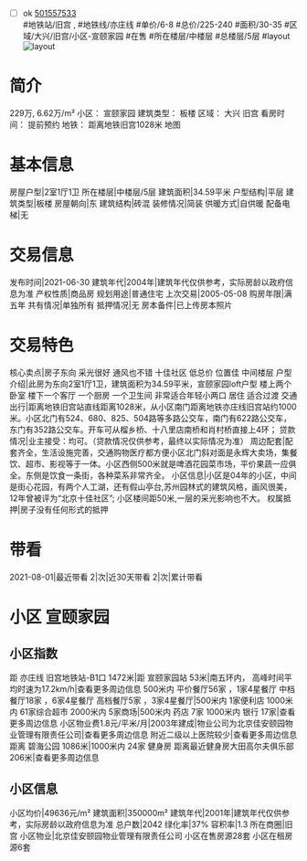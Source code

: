 - [ ] ok [501557533](https://bj.5i5j.com/ershoufang/501557533.html)  
 #地铁站/旧宫 ,  #地铁线/亦庄线
#单价/6-8 #总价/225-240 #面积/30-35   #区域/大兴/旧宫/小区-宣颐家园 #在售 #所在楼层/中楼层 #总楼层/5层 #layout 
![layout](http://image2a.5i5j.com/bdir/layout/165670.jpg_P5.jpg) 
# 简介 
 229万,  6.62万/m² 
小区： 宣颐家园
建筑类型： 板楼
区域： 大兴 旧宫
看房时间： 提前预约
地铁： 距离地铁旧宫1028米 地图
# 基本信息 
 房屋户型|2室1厅1卫
所在楼层|中楼层/5层
建筑面积|34.59平米
户型结构|平层
建筑类型|板楼
房屋朝向|东
建筑结构|砖混
装修情况|简装
供暖方式|自供暖
配备电梯|无
# 交易信息 
 发布时间|2021-06-30
建筑年代|2004年|建筑年代仅供参考，实际房龄以政府信息为准
产权性质|商品房
规划用途|普通住宅
上次交易|2005-05-08
购房年限|满五年
共有情况|单独所有
抵押情况|无
房本备件|已上传房本照片
# 交易特色 
 核心卖点|房子东向   采光很好  通风也不错        十佳社区  低总价  位置佳   中间楼层
户型介绍|此房为东向2室1厅1卫，建筑面积为34.59平米，宣颐家园loft户型   楼上两个卧室    楼下一个客厅   一个厨房  一个卫生间   非常适合年轻小两口  居住    适合过渡
交通出行|距离地铁旧宫站直线距离1028米，从小区南门距离地铁亦庄线旧宫站约1000米。小区北门有524、680、825、504路等多路公交车，南门有622路公交车，东门有352路公交车。开车可从榴乡桥、十八里店南桥和肖村桥直接上4环；
贷款情况|业主接受：均可。（贷款情况仅供参考，最终以实际情况为准）
周边配套|配套齐全，生活设施完善，交通购物医疗都方便小区北门斜对面是永辉大卖场，集餐饮、超市、影视等于一体。小区西侧500米就是啤酒花园菜市场，平价果蔬一应俱全。东侧是饮食一条街，各种菜系非常齐全。
小区信息|小区是04年的小区，中间是街心花园，有两个人工湖，还有假山亭台,苏州园林式的建筑风格，画风很美，12年曾被评为“北京十佳社区”; 小区楼间距50米,一层的采光影响也不大。
权属抵押|房子没有任何形式的抵押
# 带看 
 2021-08-01|最近带看	 2|次|近30天带看	 2|次|累计带看
# 小区 宣颐家园
## 小区指数 
 距 亦庄线 旧宫地铁站-B1口 1472米|距 宣颐家园站 53米|南五环内， 高峰时间平均时速为17.2km/h|查看更多周边信息
500米内 平价餐厅56家 ，1家4星餐厅
中档餐厅18家 ，6家4星餐厅
高档餐厅5家 ，3家4星餐厅|500米内 1家便利店
1000米内 61家综合超市
2000米内 5家商场|500米内 药店 7家
1000米内 银行 17家|查看更多周边信息
小区物业费1.8元/平米/月|2003年建成|物业公司为北京佳安颐园物业管理有限责任公司|查看更多周边信息
附近二级以上医院较少|查看更多周边信息
距离 碧海公园 1086米|1000米内 24家 健身房
距离最近健身房大田高尔夫俱乐部 206米|查看更多周边信息
## 小区信息 
 小区均价|49636元/m²
建筑面积|350000m²
建筑年代|2001年|建筑年代仅供参考，实际房龄以政府信息为准
总户数|2042
绿化率|37%
容积率|1.3
所在商圈|旧宫
小区物业|北京佳安颐园物业管理有限责任公司
小区在售房源28套
小区在租房源6套
